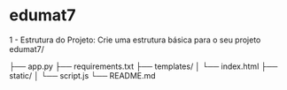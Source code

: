 # edumat7
1 - Estrutura do Projeto: Crie uma estrutura básica para o seu projeto
edumat7/

├── app.py
├── requirements.txt
├── templates/
│   └── index.html
├── static/
│   └── script.js
└── README.md
